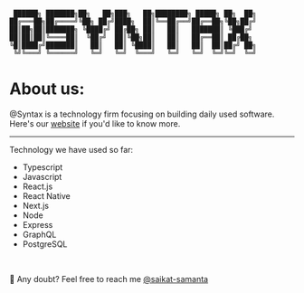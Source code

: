 ```

 ██████╗ ███████╗██╗   ██╗███╗   ██╗████████╗ █████╗ ██╗  ██╗
██╔═══██╗██╔════╝╚██╗ ██╔╝████╗  ██║╚══██╔══╝██╔══██╗╚██╗██╔╝
██║██╗██║███████╗ ╚████╔╝ ██╔██╗ ██║   ██║   ███████║ ╚███╔╝
██║██║██║╚════██║  ╚██╔╝  ██║╚██╗██║   ██║   ██╔══██║ ██╔██╗
╚█║████╔╝███████║   ██║   ██║ ╚████║   ██║   ██║  ██║██╔╝ ██╗
 ╚╝╚═══╝ ╚══════╝   ╚═╝   ╚═╝  ╚═══╝   ╚═╝   ╚═╝  ╚═╝╚═╝  ╚═╝

```

# About us:

@Syntax is a technology firm focusing on building daily used software. Here's our [website](http://www.atsyntax.com/) if you'd like to know more.

---

Technology we have used so far:

- Typescript
- Javascript
- React.js
- React Native
- Next.js
- Node
- Express
- GraphQL
- PostgreSQL

<br/>

🤨 Any doubt? Feel free to reach me [@saikat-samanta](https://github.com/saikat-samanta)
